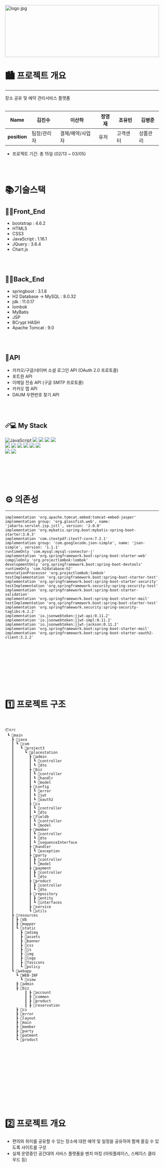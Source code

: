 <img width="100%" height="170px" alt="logo jpg" src="https://github.com/Kira7124/PlaceStation/assets/89882482/4c950f89-5352-430e-bc5f-54195a9dfbc5">

# 🏙 프로젝트 개요
---
장소 공유 및 예약 관리서비스 플랫폼<br><br>

|Name|김진수|이산하|정영재|조유빈|김병준|
|---|---|---|---|---|---|
|**position**|팀장/관리자|결제/예약/사업자|유저|고객센터|상품관리|


- 프로젝트 기간: 총 15일 (02/13 ~ 03/05)

<br>
<br>

 # 📚기술스택


## <summary> 🕵️‍♂️Front_End</summary>
<div markdown="1">

- bootstrap : 4.6.2
- HTML5
- CSS3
- JavaScript : 1.16.1
- JQuery : 3.6.4
- Chart.js
</div>
</details>

<br>
<br>

## <summary> 🕵️‍♂️Back_End</summary>
<div markdown="1">
 
- springboot : 3.1.8
- H2 Database → MySQL : 8.0.32
- jdk : 11.0.17
- lombok
- MyBatis
- JSP
- BCrypt HASH
- Apache Tomcat : 9.0
</div>

<br>
<br>

## <summary> 📡API</summary>
<div markdown="1">
 
- 카카오/구글/네이버 소셜 로그인 API (OAuth 2.0 프로토콜)
- 포트원 API
- 이메일 전송 API (구글 SMTP 프로토콜)
- 카카오 맵 API
- DAUM 우편번호 찾기 API
</div>

<br>
<br>

<h2 tabindex="-1" dir="auto"><a id="user-content--my-stack" class="anchor" aria-hidden="true" tabindex="-1" href="#-my-stack"><svg class="octicon octicon-link" viewBox="0 0 16 16" version="1.1" width="16" height="16" aria-hidden="true"><path d="m7.775 3.275 1.25-1.25a3.5 3.5 0 1 1 4.95 4.95l-2.5 2.5a3.5 3.5 0 0 1-4.95 0 .751.751 0 0 1 .018-1.042.751.751 0 0 1 1.042-.018 1.998 1.998 0 0 0 2.83 0l2.5-2.5a2.002 2.002 0 0 0-2.83-2.83l-1.25 1.25a.751.751 0 0 1-1.042-.018.751.751 0 0 1-.018-1.042Zm-4.69 9.64a1.998 1.998 0 0 0 2.83 0l1.25-1.25a.751.751 0 0 1 1.042.018.751.751 0 0 1 .018 1.042l-1.25 1.25a3.5 3.5 0 1 1-4.95-4.95l2.5-2.5a3.5 3.5 0 0 1 4.95 0 .751.751 0 0 1-.018 1.042.751.751 0 0 1-1.042.018 1.998 1.998 0 0 0-2.83 0l-2.5 2.5a1.998 1.998 0 0 0 0 2.83Z"></path></svg></a>💻 My Stack</h2>
<div class= "container">
<img alt="JavaScript" src="https://camo.githubusercontent.com/0d61458680d0251da6e466fb5e30a5650d15d0239c68482920d00de83961daa4/68747470733a2f2f696d672e736869656c64732e696f2f62616467652f4a617661536372696970742d4637444631452e7376673f267374796c653d666f722d7468652d6261646765266c6f676f3d4a617661536372697074266c6f676f436f6c6f723d626c61636b" data-canonical-src="https://img.shields.io/badge/JavaScriipt-F7DF1E.svg?&amp;style=for-the-badge&amp;logo=JavaScript&amp;logoColor=black" style="max-width: 100%;">

<img src="https://img.shields.io/badge/h2-4479A1?style=for-the-badge&logo=mysql&logoColor=white">
<img src="https://img.shields.io/badge/spring-7FFF00?style=for-the-badge&logo=spring&logoColor=white">
<img src="https://img.shields.io/badge/springboot-006400?style=for-the-badge&logo=springboot&logoColor=white">
<img src="https://img.shields.io/badge/springsecurity-008B8B?style=for-the-badge&logo=springsecurity&logoColor=white"><br>
<img src="https://img.shields.io/badge/github-a9a9a9?style=for-the-badge&logo=github&logoColor=white">
<img src="https://img.shields.io/badge/javascript-4b0082?style=for-the-badge&logo=eclipseide&logoColor=white">
<img src="https://img.shields.io/badge/dbeaver-fffacd?style=for-the-badge&logo=dbeaver&logoColor=black">
<img src="https://img.shields.io/badge/bootstrap-ba55d3?style=for-the-badge&logo=bootstrap&logoColor=black">
<img src="https://img.shields.io/badge/html5-ffa07a?style=for-the-badge&logo=html5&logoColor=white">
<img src="https://img.shields.io/badge/css3-afeeee?style=for-the-badge&logo=html5&logoColor=white"><br>
<img src="https://img.shields.io/badge/gradle-ffa07a?style=for-the-badge&logo=amazonaws&logoColor=white">
<img src="https://img.shields.io/badge/jquery-4169e1?style=for-the-badge&logo=jquery&logoColor=white">




</div>

<br>
<br><br>
<br><br>



# ⚙ 의존성
---
	implementation 'org.apache.tomcat.embed:tomcat-embed-jasper'
	implementation group: 'org.glassfish.web', name: 'jakarta.servlet.jsp.jstl', version: '2.0.0'
	implementation 'org.mybatis.spring.boot:mybatis-spring-boot-starter:3.0.3'
	implementation 'com.itextpdf:itext7-core:7.2.1'
	implementation group: 'com.googlecode.json-simple', name: 'json-simple', version: '1.1.1'
	runtimeOnly 'com.mysql:mysql-connector-j'
	implementation 'org.springframework.boot:spring-boot-starter-web'
	compileOnly 'org.projectlombok:lombok'
	developmentOnly 'org.springframework.boot:spring-boot-devtools'
	runtimeOnly 'com.h2database:h2'
	annotationProcessor 'org.projectlombok:lombok'
	testImplementation 'org.springframework.boot:spring-boot-starter-test'
	implementation 'org.springframework.boot:spring-boot-starter-security'
	testImplementation 'org.springframework.security:spring-security-test'
	implementation 'org.springframework.boot:spring-boot-starter-validation'
	implementation 'org.springframework.boot:spring-boot-starter-mail'
	testImplementation 'org.springframework.boot:spring-boot-starter-test'
	implementation 'org.springframework.security:spring-security-taglibs:6.2.2'
	implementation 'io.jsonwebtoken:jjwt-api:0.11.2'
	implementation 'io.jsonwebtoken:jjwt-impl:0.11.2'
	implementation 'io.jsonwebtoken:jjwt-jackson:0.11.2'
	implementation 'org.springframework.boot:spring-boot-starter-mail'
	implementation 'org.springframework.boot:spring-boot-starter-oauth2-client:3.2.2'


<br>
<br><br>
<br><br>
<br><br>
<br>

# 1️⃣ 프로젝트 구조

```


📦src
 ┗ 📂main
   ┣ 📂java
   ┃ ┗ 📂com
   ┃   ┗ 📂project3
   ┃     ┗ 📂placestation
   ┃       ┣ 📂admin
   ┃       ┃ ┗ 📂controller
   ┃       ┃ ┗ 📂dto
   ┃       ┣ 📂biz
   ┃       ┃ ┗ 📂controller
   ┃       ┃ ┗ 📂handlr
   ┃       ┃ ┗ 📂model
   ┃       ┣ 📂config
   ┃       ┃ ┗ 📂error
   ┃       ┃ ┗ 📂jwt
   ┃       ┃ ┗ 📂oauth2
   ┃       ┣ 📂cs
   ┃       ┃ ┗ 📂controller
   ┃       ┃ ┗ 📂dto
   ┃       ┣ 📂fieldb
   ┃       ┃ ┗ 📂controller
   ┃       ┃ ┗ 📂model
   ┃       ┣ 📂member
   ┃       ┃ ┗ 📂controller
   ┃       ┃ ┗ 📂dto
   ┃       ┃ ┗ 📂sequenceInterface
   ┃       ┣ 📂handler
   ┃       ┃ ┗ 📂exception
   ┃       ┣ 📂party
   ┃       ┃ ┣ 📂controller
   ┃       ┃ ┗ 📂model
   ┃       ┣ 📂payment
   ┃       ┃ ┣ 📂controller
   ┃       ┃ ┗ 📂dto
   ┃       ┣ 📂product
   ┃       ┃ ┣ 📂controller
   ┃       ┃ ┗ 📂dto
   ┃       ┣ 📂repository
   ┃       ┃ ┣ 📂entity
   ┃       ┃ ┗ 📂interfaces
   ┃       ┣ 📂service
   ┃       ┗ 📂utils
   ┣ 📂resources
   ┃ ┣ 📂db
   ┃ ┣ 📂mapper
   ┃ ┗ 📂static
   ┃   ┣ 📂adimg
   ┃   ┣ 📂assets
   ┃   ┣ 📂banner
   ┃   ┣ 📂css
   ┃   ┣ 📂js
   ┃   ┣ 📂img
   ┃   ┣ 📂logo
   ┃   ┣ 📂favicons
   ┃   ┗ 📂policy
   ┗ 📂webapp
     ┗ 📂WEB-INF
       ┗ 📂view
	 ┣ 📂admin
	 ┣ 📂biz
         ┃ ┣ 📂account
         ┃ ┣ 📂common
         ┃ ┣ 📂product
         ┃ ┣ 📂reservation
	 ┣ 📂cs
	 ┣ 📂error
	 ┣ 📂layout
 	 ┣ 📂main
	 ┣ 📂member
	 ┣ 📂party
	 ┣ 📂patment
	 ┗ 📂product


  
  
```


<br>
<br><br>
<br><br>
<br><br>
<br>

# 2️⃣ 프로젝트 개요

- 편의와 취미를 공유할 수 있는 장소에 대한 예약 및 일정을 공유하여 함께 즐길 수 있도록 사이트를 구성
- 실제 운영중인 공간대여 서비스 플랫폼을 벤치 마킹 (아워플레이스, 스페이스 클라우드 등)


<br>
<br><br>
<br><br>
<br><br>
<br>

# 3️⃣ 기능 구분 

#### User
- 소셜 로그인, 상품 결제/환불
- 마이 페이지를 통한 개인 정보및 결제 정보 관리
- 모임 생성/참여 가능

#### Biz
- 상품 등록및 수정 삭제 가능
- 통계/일정 및 상품 관리/ 결제 및 예약 관리/ 문의 내역/ 사업자 계정 관리 가능(상세정보)
- 사업자 수익을 그래프화 해서 통계 확인 가능
- 달력을 통해 등록한 일정 확인 가능


#### Admin
- 관리자 페이지를 통한 회원수와 문의 건수 월간 매출액 확인 가능
- 관리자가 정한 최근 일정을 표시하여 최근 목록에 대해 관리 가능
- 1:1 문의 답변 및 관리 가능
- 유저의 정보를 수정 (탈퇴 및 수정) 가능
- 사업자 등록증 확인 가능
- 공지사항 등록/수정/삭제 가능
- 광고 배너 등록/수정/삭제 가능
- 구매 내역 확인 가능


#### CS
- 등록된 공지사항 확인 가능
- 자주 묻는 질문 확인 가능
- 카테고리를 통한 1:1 문의 세분화
- 

#### Product
- 평점 평균을 산출하여 별점으로 표현
- 해당 상품에 관한 리뷰 작성
- 찜하기
- 캘린더 형식으로 날짜를 선택하고 시간 단위로 예약/ 인원 설정 가능
- 부가 옵션등록 해당 위치 지도에 표시
- 포트원 결제를 통한 결제 가능
 

# 4️⃣ ERD & 테이블 명세서
![image](https://github.com/Kira7124/PlaceStation/assets/113073333/8ecb1e75-76db-4dbf-9a4c-dd85b999b6af)


<br>
<br><br>
<br><br>
<br><br>
<br>

# 5️⃣ SiteMap


<img src="https://github.com/Kira7124/PlaceStation/assets/136421992/41233a00-a93a-40c8-893d-eedd33762208">

<br>
<br><br>
<br><br>
<br><br>
<br>

# 6️⃣ 주요 기능


<p>
<img src="https://github.com/Kira7124/PlaceStation/assets/89882482/8008563a-b47b-43e8-b81a-a658cb97dc39">
</p>

<p>
<img src="https://github.com/Kira7124/PlaceStation/assets/89882482/d9a91885-eab8-4e57-b6ab-e954f5846e67">
</p>

<p>
<img src="https://github.com/Kira7124/PlaceStation/assets/89882482/2b65ad6b-519e-4633-bfaf-056b58887cb4">
</p>





### 유저

#### 회원가입
- 아이디/휴대폰/이메일 중복 확인
- Validation 체크 처리
- Daum 우편번호 찾기 API를 사용 하여 주소 입력
- smtp 이메일 인증을 통한 이메일 정보 확인

#### 로그인
- 카카오/구글/네이버 소셜 로그인 (OAuth 2.0 프로토콜)
- 일반 로그인
- 아이디/비밀번호 찾기(smtp 이메일 인증)

#### 회원정보
- 회원 정보 변경
- 비밀 번호 변경
- 프로필 사진 변경

#### 결제내역
- 결제된 상품에 대한 내역 확인 가능
- 결제된 상품에 대해 취소 및 환불 가능


#### 문의내역
- 본인이 작성한 문의 내역에 관해 확인 가능


#### 모임내역 관리
- 본인이 생성 또는 참여한 모임에 대해 확인 가능



#### 찜목록
- 찜을 한 상품에 대한 내역 확인 가능

<br><br><br><br>

<p>
<img src="https://github.com/Kira7124/PlaceStation/assets/89882482/3aa74f74-f3ef-4c48-aa7c-443bf9175a33">
</p>
<p>
<img src="https://github.com/Kira7124/PlaceStation/assets/89882482/af9a5b55-d87a-4b42-a118-c4ba6d48eae1">
</p>




---

### 상품 전체 조회 , 결제, 예약  이산하
#### 상품 전체 조회
- 상품 이름 , 주소 , 가격 , 태그 , 별점 검색 기능

#### 결제 기능
- 라이브러리 - fortOne
- 포트원을 활용한 카카오페이 , 페이팔  , 토스페이 , kg이니시스 결제 , 환불 기능
- 포트원 사전 처리 , 사후 처리를 설계하여 안정적인 구매가 가능

#### 예약 기능
- 해당 날짜 , 기간 을 설정하여 예약 가능
- 해당 예약 날짜와 기간을 검증

<p>
<img src="https://github.com/Kira7124/PlaceStation/assets/89882482/a3b9ebb9-0b17-4b66-a857-4b0094a8f9d5">
</p>

---

### 사업자  이산하
#### 통계 기능
- 라이브러리 - chart.js 
- 수수료 통계
- 연간 월간 주간 매출 통계

#### 일정 관리
- 라이브러리 - full calendar
- full calendar 를 활용하여 해당 예약 일자 , 시간을 한눈에 확인

#### 상품 관리
- 라이브러리 - kakao map 지도 , Daum 우편번호 찾기
- 예약 상품에 관련된 추가 , 변경 , 삭제
- Daum 우편번호 찾기 와 kakao map 을 활용하여 지도 검색 , 좌표 저장

#### 결제내역
- 라이브러리 - fortOne
- 결제에 관한 내역 확인 
- 결제된 내역에 대해 취소 및 전액 환불 기능

#### 유저 정보 관리
- 사업자의 유저 정보 관리

<p>
<img src="https://github.com/Kira7124/PlaceStation/assets/89882482/d0cba144-287b-4495-bf3d-c495fada4123">
</p>

---

### 모임 - 이산하
#### 모임 주최
- 모임을 생성 , 관리 , 삭제
- 모임 참여 기능
- 해당 모임 공지사항 관리

<p>
<img src="https://github.com/Kira7124/PlaceStation/assets/89882482/0576fb6a-4eab-404d-86bb-237f84008ebb">
</p>

---

### 상품등록/관리  김병준



### 관리자  김진수



### 고객센터 조유빈




<br>
<br><br>
<br><br>
<br><br>
<br>























